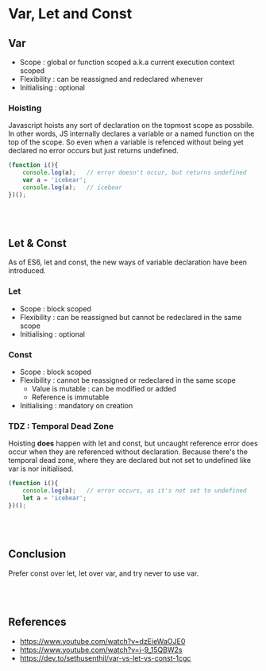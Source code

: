 # Var, Let and Const

## Var
* Scope : global or function scoped a.k.a current execution context scoped
* Flexibility : can be reassigned and redeclared whenever
* Initialising : optional

### Hoisting
Javascript hoists any sort of declaration on the topmost scope as possbile. In other words, JS internally declares a variable or a named function on the top of the scope. So even when a variable is refenced without being yet declared no error occurs but just returns undefined.
```javascript
(function i(){
    console.log(a);   // error doesn't occur, but returns undefined
    var a = 'icebear';
    console.log(a);   // icebear
})();
```
<br/><br/>

## Let & Const
As of ES6, let and const, the new ways of variable declaration have been introduced. 

### Let
* Scope : block scoped
* Flexibility : can be reassigned but cannot be redeclared in the same scope
* Initialising : optional

### Const
* Scope : block scoped
* Flexibility : cannot be reassigned or redeclared in the same scope
  * Value is mutable : can be modified or added
  * Reference is immutable 
* Initialising : mandatory on creation

### TDZ : Temporal Dead Zone
Hoisting **does** happen with let and const, but uncaught reference error does occur when they are referenced without declaration. Because there's the temporal dead zone, where they are declared but not set to undefined like var is nor initialised.
```javascript
(function i(){
    console.log(a);   // error occurs, as it's not set to undefined
    let a = 'icebear';
})();
```
<br/><br/>

## Conclusion
Prefer const over let, let over var, and try never to use var.

<br/><br/>

## References
* https://www.youtube.com/watch?v=dzEieWaOJE0
* https://www.youtube.com/watch?v=j-9_15QBW2s
* https://dev.to/sethusenthil/var-vs-let-vs-const-1cgc
